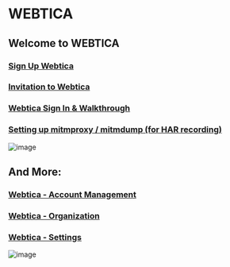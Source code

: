 # WEBTICA

## Welcome to WEBTICA

### [Sign Up Webtica](https://github.com/drasecurity/webtica-doc/wiki/Sign-Up-Webtica)

### [Invitation to Webtica](https://github.com/drasecurity/webtica-doc/wiki/Invitation-to-Webtica)

### [Webtica Sign In & Walkthrough](https://github.com/drasecurity/webtica-doc/wiki/Webtica-Sign-In-&-Walkthrough)

### [Setting up mitmproxy / mitmdump (for HAR recording)](https://github.com/drasecurity/webtica-doc/wiki/Set-up-mitmproxy-(included-mitmdump))

![image](https://github.com/user-attachments/assets/cd1b68e4-eea3-4159-82b1-68ac82c5e216)

## And More: 

### [Webtica - Account Management](https://github.com/drasecurity/webtica-doc/wiki/Webtica-%E2%80%90-Account-Management)

### [Webtica - Organization](https://github.com/drasecurity/webtica-doc/wiki/Webtica-%E2%80%90-Organization)

### [Webtica - Settings](https://github.com/drasecurity/webtica-doc/wiki/Webtica-%E2%80%90-Settings)

![image](https://github.com/user-attachments/assets/016ac9bc-29a2-4082-93ff-99dd23788ed7)

